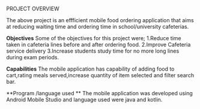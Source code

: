 PROJECT OVERVIEW

The above project is an effficient mobile food ordering application that aims at reducing waiting time and ordering time in school/university cafeterias.

**Objectives**
Some of the objectives for this  project were;
  1.Reduce time taken in cafeteria lines before and after ordering food.
  2.Improve Cafeteria service delivery
  3.Increase students  study time for no more long lines during exam periods. 

**Capabilities**
The mobile application has capability of adding food to cart,rating meals served,increase quantity of item selected and filter search bar.

**Program /language used **
The mobile application was developed using Android Mobile Studio and language used were java and kotlin.


